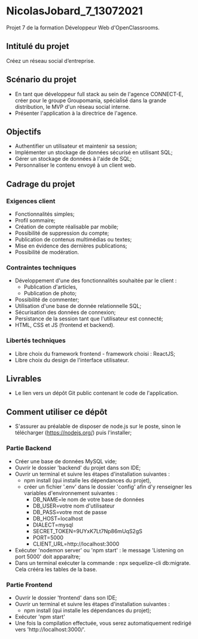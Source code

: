 # NicolasJobard_7_13072021
Projet 7 de la formation Développeur Web d'OpenClassrooms.
## Intitulé du projet
Créez un réseau social d’entreprise.
## Scénario du projet
* En tant que développeur full stack au sein de l'agence CONNECT-E, créer pour le groupe Groupomania, spécialisé dans la grande distribution, le MVP d'un réseau social interne.
* Présenter l'application à la directrice de l'agence.
## Objectifs
* Authentifier un utilisateur et maintenir sa session;
* Implémenter un stockage de données sécurisé en utilisant SQL;
* Gérer un stockage de données à l'aide de SQL;
* Personnaliser le contenu envoyé à un client web.
## Cadrage du projet
### Exigences client
* Fonctionnalités simples;
* Profil sommaire;
* Création de compte réalisable par mobile;
* Possibilité de suppression du compte;
* Publication de contenus multimédias ou textes;
* Mise en évidence des dernières publications;
* Possibilité de modération. 
### Contraintes techniques
* Développement d'une des fonctionnalités souhaitée par le client :
    * Publication d'articles,
    * Publication de photo;
* Possibilité de commenter;
* Utilisation d'une base de donnée relationnelle SQL;
* Sécurisation des données de connexion;
* Persistance de la session tant que l'utilisateur est connecté;
* HTML, CSS et JS (frontend et backend).
### Libertés techniques
* Libre choix du framework frontend - framework choisi : ReactJS;
* Libre choix du design de l'interface utilisateur.
## Livrables
* Le lien vers un dépôt Git public contenant le code de l'application.
## Comment utiliser ce dépôt
* S'assurer au préalable de disposer de node.js sur le poste, sinon le télécharger (https://nodejs.org/) puis l'installer;
### Partie Backend
* Créer une base de données MySQL vide; 
* Ouvrir le dossier 'backend' du projet dans son IDE;
* Ouvrir un terminal et suivre les étapes d'installation suivantes :
    * npm install (qui installe les dépendances du projet),
    * créer un fichier '.env' dans le dossier 'config' afin d'y renseigner les variables d'environnement suivantes :
        * DB_NAME=le nom de votre base de données
        * DB_USER=votre nom d'utilisateur
        * DB_PASS=votre mot de passe
        * DB_HOST=localhost
        * DIALECT=mysql
        * SECRET_TOKEN=9UYxK7Lt7Np86mUqS2gS
        * PORT=5000
        * CLIENT_URL=http://localhost:3000
* Exécuter 'nodemon server' ou 'npm start' : le message 'Listening on port 5000' doit apparaître;
* Dans un terminal exécuter la commande : npx sequelize-cli db:migrate. Cela crééra les tables de la base.
### Partie Frontend
* Ouvrir le dossier 'frontend' dans son IDE;
* Ouvrir un terminal et suivre les étapes d'installation suivantes :
    * npm install (qui installe les dépendances du projet);
* Exécuter 'npm start'
* Une fois la compilation effectuée, vous serez automatiquement redirigé vers 'http://localhost:3000/'.